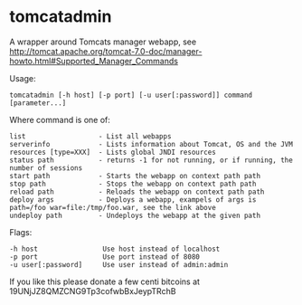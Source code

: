 tomcatadmin
===========

A wrapper around Tomcats manager webapp, see http://tomcat.apache.org/tomcat-7.0-doc/manager-howto.html#Supported_Manager_Commands 

Usage:

	tomcatadmin [-h host] [-p port] [-u user[:password]] command [parameter...]

Where command is one of:

    list                  - List all webapps
    serverinfo            - Lists information about Tomcat, OS and the JVM
    resources [type=XXX]  - Lists global JNDI resources
    status path           - returns -1 for not running, or if running, the number of sessions
    start path            - Starts the webapp on context path path
    stop path             - Stops the webapp on context path path
    reload path           - Reloads the webapp on context path path
    deploy args           - Deploys a webapp, exampels of args is path=/foo war=file:/tmp/foo.war, see the link above
    undeploy path         - Undeploys the webapp at the given path

Flags:

    -h host                Use host instead of localhost
    -p port                Use port instead of 8080
    -u user[:password]     Use user instead of admin:admin
 

 If you like this please donate a few centi bitcoins at 19UNjJZ8QMZCNG9Tp3cofwbBxJeypTRchB
 
